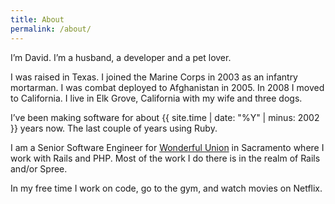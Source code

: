 ```yaml
---
title: About
permalink: /about/
---
```


I’m David. I’m a husband, a developer and a pet lover.

I was raised in Texas. I joined the Marine Corps in 2003 as an infantry mortarman. I was combat deployed to Afghanistan in 2005. In 2008 I moved to California. I live in Elk Grove, California with my wife and three dogs.

I’ve been making software for about {{ site.time | date: "%Y" | minus: 2002 }} years now. The last couple of years using Ruby.

I am a Senior Software Engineer for <a href="http://wonderfulunion.com" target="_blank">Wonderful Union</a> in Sacramento where I work with Rails and PHP. Most of the work I do there is in the realm of Rails and/or Spree.

In my free time I work on code, go to the gym, and watch movies on Netflix.
